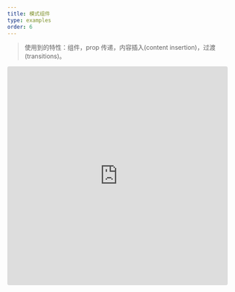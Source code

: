 ```yaml
---
title: 模式组件
type: examples
order: 6
---
```


> 使用到的特性：组件，prop 传递，内容插入(content insertion)，过渡 (transitions)。

<iframe src="https://codesandbox.io/embed/github/vuejs/vuejs.org/tree/master/src/v2/examples/vue-20-modal-component?codemirror=1&hidedevtools=1&hidenavigation=1&theme=light" style="width:100%; height:500px; border:0; border-radius: 4px; overflow:hidden;" title="vue-20-template-compilation" allow="geolocation; microphone; camera; midi; vr; accelerometer; gyroscope; payment; ambient-light-sensor; encrypted-media; usb" sandbox="allow-modals allow-forms allow-popups allow-scripts allow-same-origin"></iframe>
